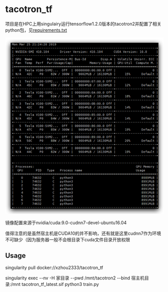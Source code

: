 # tacotron_tf

项目是在HPC上用singulairy运行tensorflow1.2.0版本的tacotron2并配置了相关python包，见[requirements.txt](https://github.com/xiaozhah/tacotron_tf/blob/master/requirements.txt)

![GPU配置](GPU.png "GPU配置")

镜像配置来源于nvidia/cuda:9.0-cudnn7-devel-ubuntu16.04

值得注意的是虽然宿主机是CUDA10的并不影响，还有就是这里cudnn7作为环境不可缺少（因为服务器一般不会根目录下cuda文件目录开放权限

## Usage
singularity pull docker://xzhou2333/tacotron_tf


singularity exec --nv -H 家目录 --pwd /mnt/tacotron2 --bind 宿主机目录:/mnt tacotron_tf_latest.sif python3 train.py
